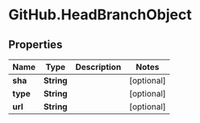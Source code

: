 # GitHub.HeadBranchObject

## Properties

Name | Type | Description | Notes
------------ | ------------- | ------------- | -------------
**sha** | **String** |  | [optional] 
**type** | **String** |  | [optional] 
**url** | **String** |  | [optional] 


